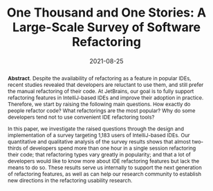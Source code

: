 ---
title: "One Thousand and One Stories: A Large-Scale Survey of Software Refactoring"
authors: '<i>Yaroslav Golubev, Zarina Kurbatova, Eman Abdullah AlOmar, Timofey Bryksin, and Mohamed Wiem Mkaouer</i>'
status: "published"
collection: publications
permalink: /publications/2021-08-25-refactoring-survey
date: 2021-08-25
venue: "the proceedings of <b>ESEC/FSE'21</b>"
pdf: 'https://arxiv.org/pdf/2107.07357.pdf'
data: 'https://zenodo.org/record/4923175'
video: 'https://www.youtube.com/watch?v=51WTxJdm9-M'
paperurl: 'https://doi.org/10.1145/3468264.3473924'
counter_id: 'C7'
level: 'A*'
abstract: '<p><b>Abstract</b>. Despite the availability of refactoring as a feature in popular IDEs, recent studies revealed that developers are reluctant to use them, and still prefer the manual refactoring of their code. At JetBrains, our goal is to fully support refactoring features in IntelliJ-based IDEs and improve their adoption in practice. Therefore, we start by raising the following main questions. How exactly do people refactor code? What refactorings are the most popular? Why do some developers tend not to use convenient IDE refactoring tools?</p><p>In this paper, we investigate the raised questions through the design and implementation of a survey targeting 1,183 users of IntelliJ-based IDEs. Our quantitative and qualitative analysis of the survey results shows that almost two-thirds of developers spend more than one hour in a single session refactoring their code; that refactoring types vary greatly in popularity; and that a lot of developers would like to know more about IDE refactoring features but lack the means to do so. These results serve us internally to support the next generation of refactoring features, as well as can help our research community to establish new directions in the refactoring usability research.</p>'
---